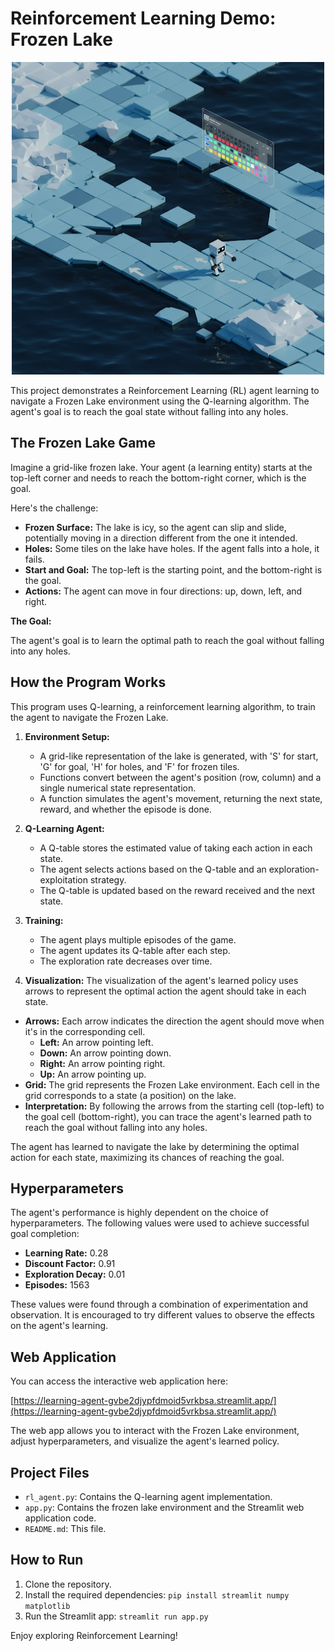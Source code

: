 # Reinforcement Learning Demo: Frozen Lake

<div align="center">
  <img src="images/frozen_lake_demo.png" alt="Frozen Lake Demo" width="500">
</div>

This project demonstrates a Reinforcement Learning (RL) agent learning to navigate a Frozen Lake environment using the Q-learning algorithm. The agent's goal is to reach the goal state without falling into any holes.

## The Frozen Lake Game

Imagine a grid-like frozen lake. Your agent (a learning entity) starts at the top-left corner and needs to reach the bottom-right corner, which is the goal.

Here's the challenge:

* **Frozen Surface:** The lake is icy, so the agent can slip and slide, potentially moving in a direction different from the one it intended.
* **Holes:** Some tiles on the lake have holes. If the agent falls into a hole, it fails.
* **Start and Goal:** The top-left is the starting point, and the bottom-right is the goal.
* **Actions:** The agent can move in four directions: up, down, left, and right.

**The Goal:**

The agent's goal is to learn the optimal path to reach the goal without falling into any holes.

## How the Program Works

This program uses Q-learning, a reinforcement learning algorithm, to train the agent to navigate the Frozen Lake.

1.  **Environment Setup:**
    * A grid-like representation of the lake is generated, with 'S' for start, 'G' for goal, 'H' for holes, and 'F' for frozen tiles.
    * Functions convert between the agent's position (row, column) and a single numerical state representation.
    * A function simulates the agent's movement, returning the next state, reward, and whether the episode is done.

2.  **Q-Learning Agent:**
    * A Q-table stores the estimated value of taking each action in each state.
    * The agent selects actions based on the Q-table and an exploration-exploitation strategy.
    * The Q-table is updated based on the reward received and the next state.

3.  **Training:**
    * The agent plays multiple episodes of the game.
    * The agent updates its Q-table after each step.
    * The exploration rate decreases over time.

4.  **Visualization:**
The visualization of the agent's learned policy uses arrows to represent the optimal action the agent should take in each state.

* **Arrows:** Each arrow indicates the direction the agent should move when it's in the corresponding cell.
    * **Left:** An arrow pointing left.
    * **Down:** An arrow pointing down.
    * **Right:** An arrow pointing right.
    * **Up:** An arrow pointing up.
* **Grid:** The grid represents the Frozen Lake environment. Each cell in the grid corresponds to a state (a position) on the lake.
* **Interpretation:** By following the arrows from the starting cell (top-left) to the goal cell (bottom-right), you can trace the agent's learned path to reach the goal without falling into any holes.

The agent has learned to navigate the lake by determining the optimal action for each state, maximizing its chances of reaching the goal.

## Hyperparameters

The agent's performance is highly dependent on the choice of hyperparameters. The following values were used to achieve successful goal completion:

* **Learning Rate:** 0.28
* **Discount Factor:** 0.91
* **Exploration Decay:** 0.01
* **Episodes:** 1563

These values were found through a combination of experimentation and observation. It is encouraged to try different values to observe the effects on the agent's learning.

## Web Application

You can access the interactive web application here:

[https://learning-agent-gvbe2djypfdmoid5vrkbsa.streamlit.app/](https://learning-agent-gvbe2djypfdmoid5vrkbsa.streamlit.app/)

The web app allows you to interact with the Frozen Lake environment, adjust hyperparameters, and visualize the agent's learned policy.

## Project Files

* `rl_agent.py`: Contains the Q-learning agent implementation.
* `app.py`: Contains the frozen lake environment and the Streamlit web application code.
* `README.md`: This file.

## How to Run

1.  Clone the repository.
2.  Install the required dependencies: `pip install streamlit numpy matplotlib`
3.  Run the Streamlit app: `streamlit run app.py`

Enjoy exploring Reinforcement Learning!
